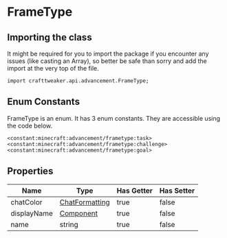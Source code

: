 # FrameType

## Importing the class

It might be required for you to import the package if you encounter any issues (like casting an Array), so better be safe than sorry and add the import at the very top of the file.
```zenscript
import crafttweaker.api.advancement.FrameType;
```


## Enum Constants

FrameType is an enum. It has 3 enum constants. They are accessible using the code below.

```zenscript
<constant:minecraft:advancement/frametype:task>
<constant:minecraft:advancement/frametype:challenge>
<constant:minecraft:advancement/frametype:goal>
```
## Properties

|    Name     |                        Type                        | Has Getter | Has Setter |
|-------------|----------------------------------------------------|------------|------------|
| chatColor   | [ChatFormatting](/vanilla/api/text/ChatFormatting) | true       | false      |
| displayName | [Component](/vanilla/api/text/Component)           | true       | false      |
| name        | string                                             | true       | false      |

